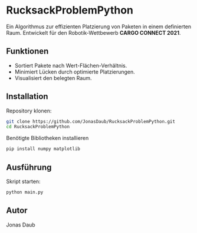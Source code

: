 # RucksackProblemPython

Ein Algorithmus zur effizienten Platzierung von Paketen in einem definierten Raum. Entwickelt für den Robotik-Wettbewerb **CARGO CONNECT 2021**.

## Funktionen
- Sortiert Pakete nach Wert-Flächen-Verhältnis.
- Minimiert Lücken durch optimierte Platzierungen.
- Visualisiert den belegten Raum.

## Installation
Repository klonen:
```bash
git clone https://github.com/JonasDaub/RucksackProblemPython.git
cd RucksackProblemPython
```
Benötigte Bibliotheken installieren
```bash
pip install numpy matplotlib
```
## Ausführung
  Skript starten:
  ```bash
  python main.py
  ```
## Autor
   Jonas Daub

